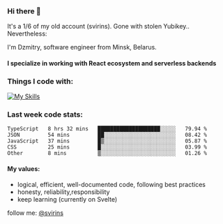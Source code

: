 ### Hi there 👋 

It's a 1/6 of my old account (svirins). Gone with stolen Yubikey.. Nevertheless:

<article class="markdown-body entry-content container-lg f5" itemprop="text">

I'm Dzmitry, software engineer from Minsk, Belarus. 

#### I specialize in working with React ecosystem and serverless backends

### [](#things-i-code-with)Things I code with:
  
[![My Skills](https://skillicons.dev/icons?i=apollo,aws,docker,emotion,express,figma,firebase,js,gcp,graphql,jest,linux,mongodb,mysql,nextjs,postgres,prisma,react,supabase,tailwind,ts&perline=9)](https://skillicons.dev)
  
### [](#WakaTime)Last week code stats:

<!--START_SECTION:waka-->

```text
TypeScript   8 hrs 32 mins   ████████████████████░░░░░   79.94 %
JSON         54 mins         ██░░░░░░░░░░░░░░░░░░░░░░░   08.42 %
JavaScript   37 mins         █▒░░░░░░░░░░░░░░░░░░░░░░░   05.87 %
CSS          25 mins         █░░░░░░░░░░░░░░░░░░░░░░░░   03.99 %
Other        8 mins          ▒░░░░░░░░░░░░░░░░░░░░░░░░   01.26 %
```

<!--END_SECTION:waka-->

#### [](#my-values)My values:

*   logical, efficient, well-documented code, following best practices
*   honesty, reliability,responsibility
*   keep learning (currently on Svelte)
  
  

follow me: [@svirins](https://www.twitter.com/svirins)

</article>
